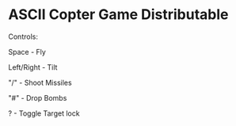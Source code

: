ASCII Copter Game Distributable
==================================

Controls:

Space - Fly

Left/Right - Tilt

"/" - Shoot Missiles

"#" - Drop Bombs

? - Toggle Target lock
